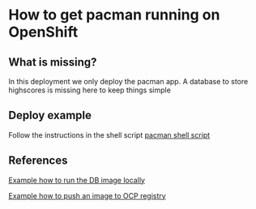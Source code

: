 # How to get pacman running on OpenShift

## What is missing?

In this deployment we only deploy the pacman app. A database to store highscores is missing here to keep things simple

## Deploy example
Follow the instructions in the shell script [pacman shell script](./pacman-deploy.sh)

## References

[Example how to run the DB image locally](./README_db.md)

[Example how to push an image to OCP registry](./README_registry.md)
